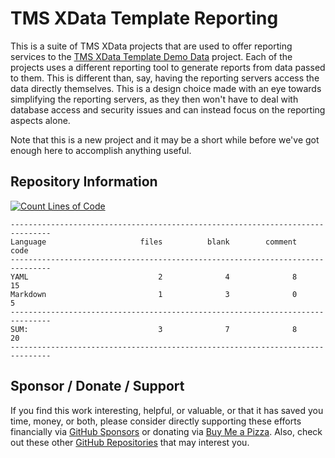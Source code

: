 # TMS XData Template Reporting
This is a suite of TMS XData projects that are used to offer reporting services to the [TMS XData Template Demo Data](https://github.com/500Foods/TMS-XData-TemplateDemoData) project.  Each of the projects uses a different reporting tool to generate reports from data passed to them.  This is different than, say, having the reporting servers access the data directly themselves.  This is a design choice made with an eye towards simplifying the reporting servers, as they then won't have to deal with database access and security issues and can instead focus on the reporting aspects alone.

Note that this is a new project and it may be a short while before we've got enough here to accomplish anything useful.  

## Repository Information
[![Count Lines of Code](https://github.com/500Foods/TMS-XData-TemplateReporting/actions/workflows/main.yml/badge.svg)](https://github.com/500Foods/TMS-XData-TemplateReporting/actions/workflows/main.yml)
```
-------------------------------------------------------------------------------
Language                     files          blank        comment           code
-------------------------------------------------------------------------------
YAML                             2              4              8             15
Markdown                         1              3              0              5
-------------------------------------------------------------------------------
SUM:                             3              7              8             20
-------------------------------------------------------------------------------
```

## Sponsor / Donate / Support
If you find this work interesting, helpful, or valuable, or that it has saved you time, money, or both, please consider directly supporting these efforts financially via [GitHub Sponsors](https://github.com/sponsors/500Foods) or donating via [Buy Me a Pizza](https://www.buymeacoffee.com/andrewsimard500). Also, check out these other [GitHub Repositories](https://github.com/500Foods?tab=repositories&q=&sort=stargazers) that may interest you.

